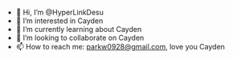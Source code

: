 - 👋 Hi, I’m @HyperLinkDesu
- 👀 I’m interested in Cayden
- 🌱 I’m currently learning about Cayden
- 💞️ I’m looking to collaborate on Cayden
- 📫 How to reach me: parkw0928@gmail.com, love you Cayden 

<!---
HyperLinkDesu/HyperLinkDesu is a ✨ special ✨ repository because its `README.md` (this file) appears on your GitHub profile.
You can click the Preview link to take a look at your changes.
--->
